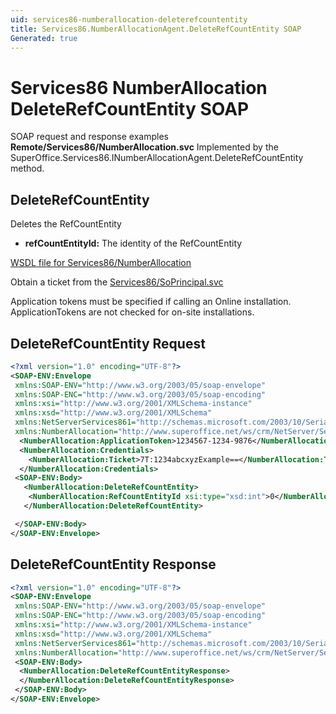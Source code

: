 ```yaml
---
uid: services86-numberallocation-deleterefcountentity
title: Services86.NumberAllocationAgent.DeleteRefCountEntity SOAP
Generated: true
---
```


# Services86 NumberAllocation DeleteRefCountEntity SOAP

SOAP request and response examples **Remote/Services86/NumberAllocation.svc**
Implemented by the <see cref="M:SuperOffice.Services86.INumberAllocationAgent.DeleteRefCountEntity">SuperOffice.Services86.INumberAllocationAgent.DeleteRefCountEntity</see> method.

## DeleteRefCountEntity

Deletes the RefCountEntity

* **refCountEntityId:** The identity of the RefCountEntity



[WSDL file for Services86/NumberAllocation](../Services86-NumberAllocation.md)

Obtain a ticket from the [Services86/SoPrincipal.svc](../SoPrincipal/SoPrincipal.md)

Application tokens must be specified if calling an Online installation. ApplicationTokens are not checked for on-site installations.

## DeleteRefCountEntity Request

```xml
<?xml version="1.0" encoding="UTF-8"?>
<SOAP-ENV:Envelope
 xmlns:SOAP-ENV="http://www.w3.org/2003/05/soap-envelope"
 xmlns:SOAP-ENC="http://www.w3.org/2003/05/soap-encoding"
 xmlns:xsi="http://www.w3.org/2001/XMLSchema-instance"
 xmlns:xsd="http://www.w3.org/2001/XMLSchema"
 xmlns:NetServerServices861="http://schemas.microsoft.com/2003/10/Serialization/"
 xmlns:NumberAllocation="http://www.superoffice.net/ws/crm/NetServer/Services86">
  <NumberAllocation:ApplicationToken>1234567-1234-9876</NumberAllocation:ApplicationToken>
  <NumberAllocation:Credentials>
    <NumberAllocation:Ticket>7T:1234abcxyzExample==</NumberAllocation:Ticket>
  </NumberAllocation:Credentials>
 <SOAP-ENV:Body>
   <NumberAllocation:DeleteRefCountEntity>
    <NumberAllocation:RefCountEntityId xsi:type="xsd:int">0</NumberAllocation:RefCountEntityId>
   </NumberAllocation:DeleteRefCountEntity>

 </SOAP-ENV:Body>
</SOAP-ENV:Envelope>

```


## DeleteRefCountEntity Response

```xml
<?xml version="1.0" encoding="UTF-8"?>
<SOAP-ENV:Envelope
 xmlns:SOAP-ENV="http://www.w3.org/2003/05/soap-envelope"
 xmlns:SOAP-ENC="http://www.w3.org/2003/05/soap-encoding"
 xmlns:xsi="http://www.w3.org/2001/XMLSchema-instance"
 xmlns:xsd="http://www.w3.org/2001/XMLSchema"
 xmlns:NetServerServices861="http://schemas.microsoft.com/2003/10/Serialization/"
 xmlns:NumberAllocation="http://www.superoffice.net/ws/crm/NetServer/Services86">
 <SOAP-ENV:Body>
  <NumberAllocation:DeleteRefCountEntityResponse>
  </NumberAllocation:DeleteRefCountEntityResponse>
 </SOAP-ENV:Body>
</SOAP-ENV:Envelope>

```

